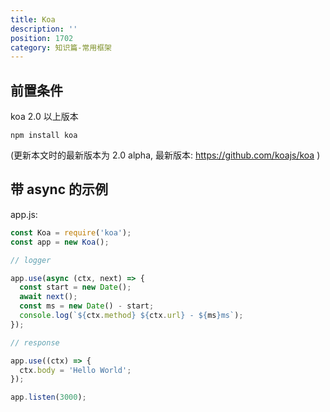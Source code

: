 ```yaml
---
title: Koa
description: ''
position: 1702
category: 知识篇-常用框架
---
```


## 前置条件

koa 2.0 以上版本

```
npm install koa
```

(更新本文时的最新版本为 2.0 alpha, 最新版本: <https://github.com/koajs/koa> )

<adsbygoogle></adsbygoogle>

## 带 async 的示例

app.js:

```js
const Koa = require('koa');
const app = new Koa();

// logger

app.use(async (ctx, next) => {
  const start = new Date();
  await next();
  const ms = new Date() - start;
  console.log(`${ctx.method} ${ctx.url} - ${ms}ms`);
});

// response

app.use((ctx) => {
  ctx.body = 'Hello World';
});

app.listen(3000);
```
